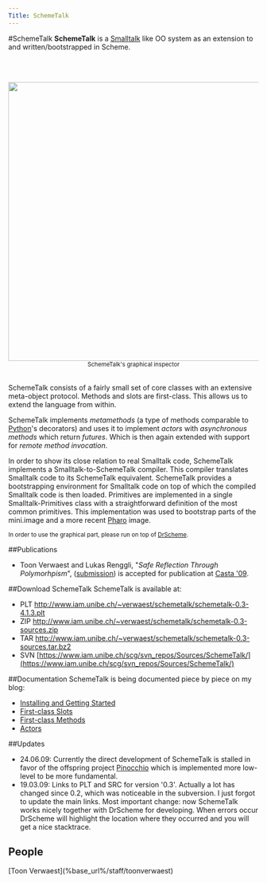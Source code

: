 ```yaml
---
Title: SchemeTalk
---
```

#SchemeTalk
<b>SchemeTalk</b> is a [Smalltalk](http://smalltalk.org) like OO system as an extension to and written/bootstrapped in Scheme.

<br><br>
<center><img src="http://www.iam.unibe.ch/~verwaest/schemetalk/schemetalk-object-inspector.png" style="width: 40em"><br>
<small>SchemeTalk's graphical inspector</small></center>
<br>

SchemeTalk consists of a fairly small set of core classes with an extensive meta-object protocol. Methods and slots are first-class. This allows us to extend the language from within.

SchemeTalk implements <i>metamethods</i> (a type of methods comparable to [Python](http://www.python.org)'s decorators) and uses it to implement <i>actors</i> with <i>asynchronous methods</i> which return <i>futures</i>.  Which is then again extended with support for <i>remote method invocation</i>. 

In order to show its close relation to real Smalltalk code, SchemeTalk implements a Smalltalk-to-SchemeTalk compiler. This compiler translates Smalltalk code to its SchemeTalk equivalent. SchemeTalk provides a bootstrapping environment for Smalltalk code on top of which the compiled Smalltalk code is then loaded. Primitives are implemented in a single Smalltalk-Primitives class with a straightforward definition of the most common primitives. This implementation was used to bootstrap parts of the mini.image and a more recent <a href="http://www.pharo-project.org">Pharo</a> image.

<small>In order to use the graphical part, please run on top of [DrScheme](http://www.plt-scheme.org/).</small>

##Publications

-  Toon Verwaest and Lukas Renggli, "<i>Safe Reflection Through Polymorhpism</i>", ([submission](/archive/papers/Verw09aSafeReflectionThroughPolymorphism.pdf)) is accepted for publication at [Casta '09](http://casta.unibe.ch).

##Download SchemeTalk
SchemeTalk is available at:


-  PLT http://www.iam.unibe.ch/~verwaest/schemetalk/schemetalk-0.3-4.1.3.plt
-  ZIP http://www.iam.unibe.ch/~verwaest/schemetalk/schemetalk-0.3-sources.zip
-  TAR http://www.iam.unibe.ch/~verwaest/schemetalk/schemetalk-0.3-sources.tar.bz2
-  SVN [https://www.iam.unibe.ch/scg/svn_repos/Sources/SchemeTalk/](https://www.iam.unibe.ch/scg/svn_repos/Sources/SchemeTalk/)

##Documentation
SchemeTalk is being documented piece by piece on my blog:

-  [Installing and Getting Started](http://www.iam.unibe.ch/~verwaest/blog/?p=5)
-  [First-class Slots](http://www.iam.unibe.ch/~verwaest/blog/?p=6)
-  [First-class Methods](http://www.iam.unibe.ch/~verwaest/blog/?p=7)
-  [Actors](http://www.iam.unibe.ch/~verwaest/blog/?p=17)

##Updates

-  24.06.09: Currently the direct development of SchemeTalk is stalled in favor of the offspring project [Pinocchio](%base_url%/research/pinocchio) which is implemented more low-level to be more fundamental.
-  19.03.09: Links to PLT and SRC for version '0.3'. Actually a lot has changed since 0.2, which was noticeable in the subversion. I just forgot to update the main links. Most important change: now SchemeTalk works nicely together with DrScheme for developing. When errors occur DrScheme will highlight the location where they occurred and you will get a nice stacktrace.
<h2>People</h2>
[Toon Verwaest](%base_url%/staff/toonverwaest)
